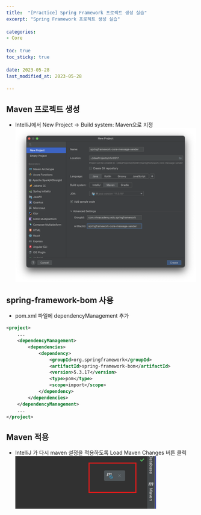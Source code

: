 ```yaml
---
title:  "[Practice] Spring Framework 프로젝트 생성 실습"
excerpt: "Spring Framework 프로젝트 생성 실습"

categories:
- Core

toc: true
toc_sticky: true

date: 2023-05-28
last_modified_at: 2023-05-28

---
```

## Maven 프로젝트 생성
- IntelliJ에서 New Project -> Build system: Maven으로 지정
![spring_framework_project_create_1](/assets/images/file/practice_spring_framework_project_create.png)

## spring-framework-bom 사용
- pom.xml 파일에 dependencyManagement 추가
```xml
<project>
    ...
    <dependencyManagement>
        <dependencies>
            <dependency>
                <groupId>org.springframework</groupId>
                <artifactId>spring-framework-bom</artifactId>
                <version>5.3.17</version>
                <type>pom</type>
                <scope>import</scope>
            </dependency>
        </dependencies>
    </dependencyManagement>
    ...
</project>
```

## Maven 적용
- IntelliJ 가 다시 maven 설정을 적용하도록 Load Maven Changes 버튼 클릭
![maven_load](/assets/images/file/maven_load.png)
